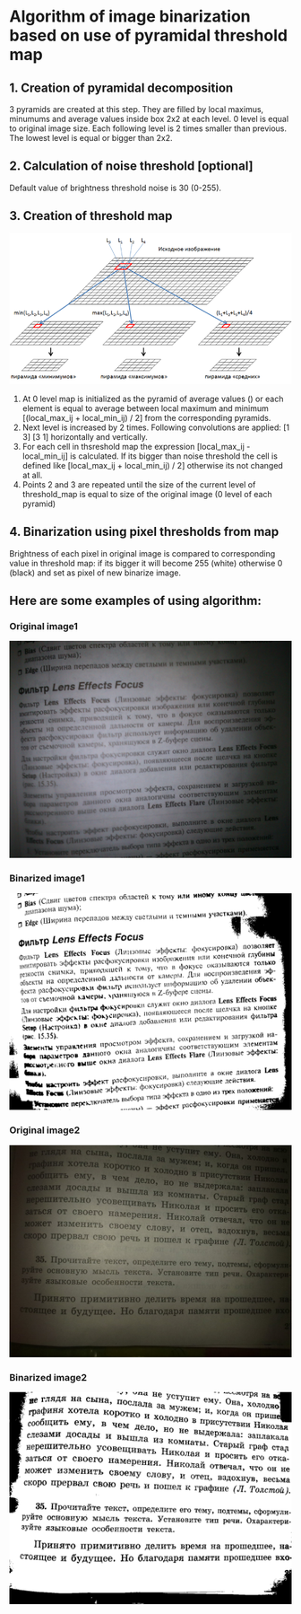 # Algorithm of image binarization based on use of pyramidal threshold map

## 1. Creation of pyramidal decomposition
3 pyramids are created at this step. They are filled by local maximus, minumums and average values inside box 2x2 at each level. 0 level is equal to original image size. Each following level is 2 times smaller than previous. The lowest level is equal or bigger than 2x2.

## 2. Calculation of noise threshold [optional]
Default value of brightness threshold noise is 30 (0-255).

## 3. Creation of threshold map
![Pyramids](https://github.com/vanes96/Data-visualization/blob/master/pyramids.gif)
1) At 0 level map is initialized as the pyramid of average values () or each element is equal to average between local maximum and minimum [(local_max_ij + local_min_ij) / 2] from the corresponding pyramids.
2) Next level is increased by 2 times. Following convolutions are applied: [1 3] [3 1] horizontally and vertically.
3) For each cell in thsreshold map the expression [local_max_ij - local_min_ij] is calculated. If its bigger than noise threshold the cell is defined like [local_max_ij + local_min_ij) / 2] otherwise its not changed at all.
4) Points 2 and 3 are repeated until the size of the current level of threshold_map is equal to size of the original image (0 level of each pyramid)
## 4. Binarization using pixel thresholds from map
Brightness of each pixel in original image is compared to corresponding value in threshold map: if its bigger it will become 255 (white) otherwise 0 (black) and set as pixel of new binarize image.

## Here are some examples of using algorithm:
### Original image1
![Original image1](https://github.com/vanes96/Data-visualization/blob/master/Original%20images/text2.png)
### Binarized image1
![Original image1](https://github.com/vanes96/Data-visualization/blob/master/Binarized%20images/text2_binarized.png)

### Original image2
![Original image2](https://github.com/vanes96/Data-visualization/blob/master/Original%20images/text3.jpg)
### Binarized image2
![Original image2](https://github.com/vanes96/Data-visualization/blob/master/Binarized%20images/text3_binarized.png)
